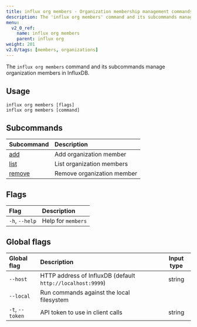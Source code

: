 ```yaml
---
title: influx org members - Organization membership management commands
description: The 'influx org members' command and its subcommands manage organization members in InfluxDB.
menu:
  v2_0_ref:
    name: influx org members
    parent: influx org
weight: 201
v2.0/tags: [members, organizations]
---
```


The `influx org members` command and its subcommands manage organization members in InfluxDB.

## Usage
```
influx org members [flags]
influx org members [command]
```

## Subcommands
| Subcommand                                              | Description                |
|:----------                                              |:-----------                |
| [add](/v2.0/reference/cli/influx/org/members/add)       | Add organization member    |
| [list](/v2.0/reference/cli/influx/org/members/list)     | List organization members  |
| [remove](/v2.0/reference/cli/influx/org/members/remove) | Remove organization member |

## Flags
| Flag           | Description        |
|:----           |:-----------        |
| `-h`, `--help` | Help for `members` |

## Global flags
| Global flag     | Description                                                | Input type |
|:-----------     |:-----------                                                |:----------:|
| `--host`        | HTTP address of InfluxDB (default `http://localhost:9999`) | string     |
| `--local`       | Run commands against the local filesystem                  |            |
| `-t`, `--token` | API token to use in client calls                           | string     |
